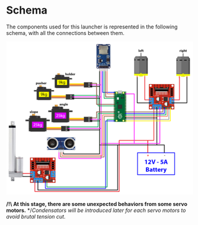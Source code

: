 # Schema

The components used for this launcher is represented in the following schema, with all the connections between them.

![Component schema](../img/components-connection-schema.png)

**/!\ At this stage, there are some unexpected behaviors from some servo motors.**
*/*Condensators will be introduced later for each servo motors to avoid brutal tension cut.*

